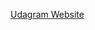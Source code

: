 [Udagram Website](http://image-filtering-bucket-944182564155.s3-website-us-east-1.amazonaws.com/home)